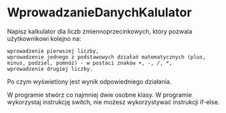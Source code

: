 # WprowadzanieDanychKalulator
Napisz kalkulator dla liczb zmiennoprzecinkowych, który pozwala użytkownikowi kolejno na:

    wprowadzenie pierwszej liczby,
    wprowadzenie jednego z podstawowych działań matematycznych (plus, minus, podziel, pomnóż) - w postaci znaków +, -, /, *,
    wprowadzenie drugiej liczby.

Po czym wyświetlony jest wynik odpowiedniego działania.

W programie stwórz co najmniej dwie osobne klasy. W programie wykorzystaj instrukcję switch, nie możesz wykorzystywać instrukcji if-else.
